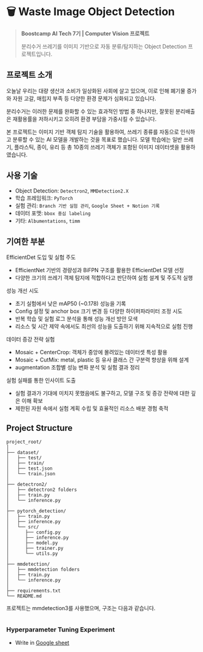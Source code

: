 # 🗑️ Waste Image Object Detection

> **Boostcamp AI Tech 7기 | Computer Vision 프로젝트**
>
> 분리수거 쓰레기를 이미지 기반으로 자동 분류/탐지하는 Object Detection 프로젝트입니다. 

## 프로젝트 소개

오늘날 우리는 대량 생산과 소비가 일상화된 사회에 살고 있으며, 이로 인해 폐기물 증가와 자원 고갈, 매립지 부족 등 다양한 환경 문제가 심화되고 있습니다.

분리수거는 이러한 문제를 완화할 수 있는 효과적인 방법 중 하나지만, 잘못된 분리배출은 재활용률을 저하시키고 오히려 환경 부담을 가중시킬 수 있습니다.

본 프로젝트는 이미지 기반 객체 탐지 기술을 활용하여, 쓰레기 종류를 자동으로 인식하고 분류할 수 있는 AI 모델을 개발하는 것을 목표로 했습니다.
모델 학습에는 일반 쓰레기, 플라스틱, 종이, 유리 등 총 10종의 쓰레기 객체가 포함된 이미지 데이터셋을 활용하였습니다.

## 사용 기술

- Object Detection: `Detectron2`, `MMDetection2.X`
- 학습 프레임워크: `PyTorch`
- 실험 관리: `Branch 기반 실험 관리`, `Google Sheet + Notion 기록`
- 데이터 포맷: `bbox 중심 labeling`
- 기타: `Albumentations`, `timm`

## 기여한 부분

EfficientDet 도입 및 실험 주도
- EfficientNet 기반의 경량성과 BiFPN 구조를 활용한 EfficientDet 모델 선정
- 다양한 크기의 쓰레기 객체 탐지에 적합하다고 판단하여 실험 설계 및 주도적 실행

성능 개선 시도
- 초기 실험에서 낮은 mAP50 (~0.178) 성능을 기록
- Config 설정 및 anchor box 크기 변경 등 다양한 하이퍼파라미터 조정 시도
- 반복 학습 및 실험 로그 분석을 통해 성능 개선 방안 모색
- 리소스 및 시간 제약 속에서도 최선의 성능을 도출하기 위해 지속적으로 실험 진행

데이터 증강 전략 실험
- Mosaic + CenterCrop: 객체가 중앙에 몰려있는 데이터셋 특성 활용
- Mosaic + CutMix: metal, plastic 등 유사 클래스 간 구분력 향상을 위해 설계
- augmentation 조합별 성능 변화 분석 및 실험 결과 정리

실험 실패를 통한 인사이트 도출
- 실험 결과가 기대에 미치지 못했음에도 불구하고, 모델 구조 및 증강 전략에 대한 깊은 이해 확보
- 제한된 자원 속에서 실험 계획 수립 및 효율적인 리소스 배분 경험 축적

## Project Structure
```
project_root/
│
├── dataset/
│   ├── test/
│   ├── train/
│   ├── test.json
│   └── train.json
│
├── detectron2/
│   ├── detectron2 folders
│   ├── train.py
│   └── inference.py
│
├── pytorch_detection/
│   ├── train.py
│   ├── inference.py
│   └── src/
│      ├── config.py
│      ├── inference.py
│      ├── model.py
│      ├── trainer.py
│      └── utils.py
│
├── mmdetection/
│   ├── mmdetection folders
│   ├── train.py
│   └── inference.py
│
├── requirements.txt
└── README.md
```

프로젝트는 mmdetection3를 사용했으며, 구조는 다음과 같습니다.
```

```
### Hyperparameter Tuning Experiment
- Write in [Google sheet](https://docs.google.com/spreadsheets/d/1tuTotQ_ALJQyJPzXt2NMeeyWfkm5csweRrYfWxnff8A/edit?usp=sharing)


   
